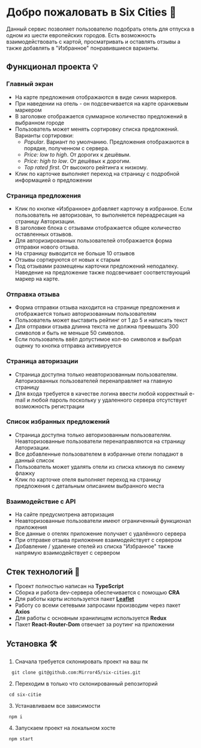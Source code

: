 # Добро пожаловать в Six Cities 🎉

Данный сервис позволяет пользователю подобрать отель для отпуска в одном из шести европейских городов. Есть возможность взаимодействовать с картой, просматривать и оставлять отзывы а также добавлять в "Избранное" понравившиеся варианты.

## Функционал проекта 💡

### Главный экран

- На карте предложения отображаются в виде синих маркеров.
- При наведении на отель - он подсвечивается на карте оранжевым маркером
- В заголовке отображается суммарное количество предложений в выбранном городе
- Пользователь может менять сортировку списка предложений. Варианты сортировки:
    + _Popular_. Вариант по умолчанию. Предложения отображаются в порядке, полученном с сервера.
    + _Price: low to high_. От дорогих к дешёвым.
    + _Price: high to low_. От дешёвых к дорогим.
    + _Top rated first_. От высокого рейтинга к низкому.
- Клик по карточке выполняет переход на страницу с подробной информацией о предложении

### Страница предложения

- Клик по кнопке «Избранное» добавляет карточку в избранное. Если пользователь не авторизован, то выполняется переадресация на страницу Авторизации.
- В заголовке блока с отзывами отображается общее количество оставленных отзывов.
- Для авторизированных пользователей отображается форма отправки нового отзыва.
- На страницу выводится не больше 10 отзывов
- Отзывы сортируются от новых к старым
- Под отзывами размещены карточки предложений неподалеку. Наведение на предложение также подсвечивает соответствующий маркер на карте.

### Отправка отзыва

- Форма отправки отзыва находится на странице предложения и отображается только авторизованным пользователям
- Пользователь может выставить рейтинг от 1 до 5 и написать текст
- Для отправки отзыва длинна текста не должна превышать 300 символов и быть не меньше 50 символов.
- Если пользователь ввёл допустимое кол-во символов и выбрал оценку то кнопка отправка активируется

### Страница авторизации

- Страница доступна только неавторизованным пользователям. Авторизованных пользователей перенаправляет на главную страницу
- Для входа требуется в качестве логина ввести любой корректный e-mail и любой пароль поскольку у удаленного сервера отсутствует возможность регистрации

### Список избранных предложений

- Страница доступна только авторизованным пользователям. Неавторизованные пользователи перенаправляются на страницу Авторизации.
- Все добавленные пользователем в избранные отели попадают в данный список
- Пользователь может удалять отели из списка кликнув по синему флажку
- Клик по карточке отеля выполняет переход на страницу предложения с детальным описанием выбранного места

### Взаимодействие c API

- На сайте предусмотрена авторизация
- Неавторизованные пользователи имеют ограниченный функционал приложения
- Все данные о отелях приложение получает с удалённого сервера
- При отправке отзыва приложение взаимодействует с сервером
- Добавление / удаление отелей из списка "Избранное" также напрямую взаимодействует с сервером

## Стек технологий 🤖 

- Проект полностью написан на **TypeScript**
- Сборка и работа dev-сервера обеспечивается с помощью **CRA**
- Для работы карты используется пакет [**Leaflet**](https://leafletjs.com)
- Работу со всеми сетевыми запросами производим через пакет **Axios**
- Для работы с основным хранилищем используется **Redux**
- Пакет **React-Router-Dom** отвечает за роутинг на приложении

## Установка 🛠

1. Сначала требуется склонировать проект на ваш пк

```
  git clone git@github.com:Mirror45/six-cities.git
```

2. Переходим в только что склонированный репозиторий

```
 cd six-citie
```

3. Устанавливаем все зависимости

```
 npm i
```

4. Запускаем проект на локальном хосте

```
 npm start
```
